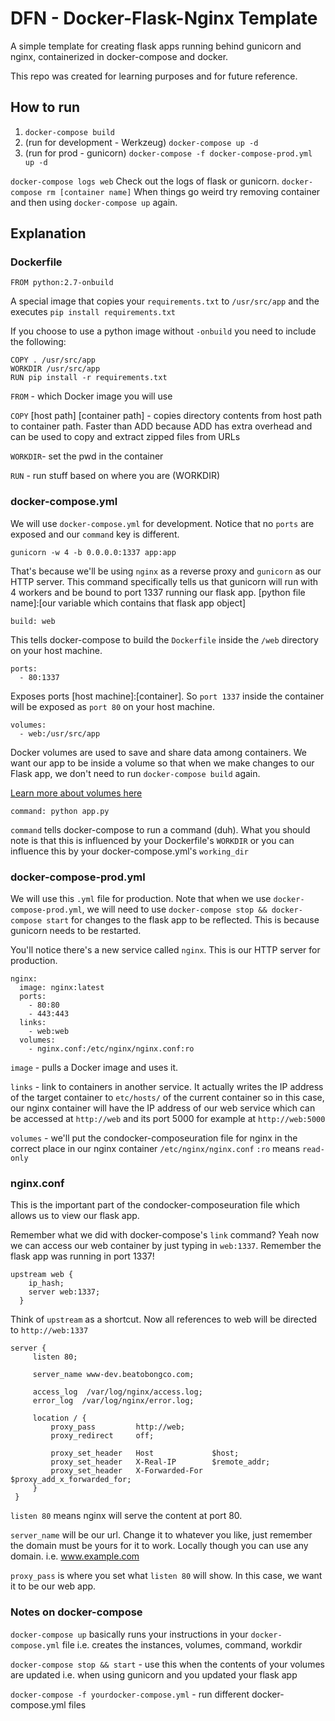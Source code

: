 # DFN - Docker-Flask-Nginx Template

A simple template for creating flask apps running behind gunicorn and nginx,
containerized in docker-compose and docker.

This repo was created for learning purposes and for future reference.

## How to run

1. `docker-compose build`
2. (run for development - Werkzeug) `docker-compose up -d`
3. (run for prod - gunicorn) `docker-compose -f docker-compose-prod.yml up -d`

`docker-compose logs web` Check out the logs of flask or gunicorn.
`docker-compose rm [container name]` When things go weird try removing container and then using `docker-compose up` again.

## Explanation

### Dockerfile

```
FROM python:2.7-onbuild
```

A special image that copies your `requirements.txt` to `/usr/src/app` and the executes
`pip install requirements.txt`

If you choose to use a python image without `-onbuild` you need to include the following:

```
COPY . /usr/src/app
WORKDIR /usr/src/app
RUN pip install -r requirements.txt
```

`FROM` - which Docker image you will use

`COPY` [host path] [container path] - copies directory contents from host path to container path. Faster than ADD because ADD has extra overhead and can be used to copy and extract zipped files from URLs

`WORKDIR`- set the pwd in the container

`RUN` - run stuff based on where you are (WORKDIR)

### docker-compose.yml

We will use `docker-compose.yml` for development. Notice that no `ports` are exposed and our `command` key is different.

```
gunicorn -w 4 -b 0.0.0.0:1337 app:app
```

That's because we'll be using `nginx` as a reverse proxy and `gunicorn` as our HTTP server. This command specifically tells us that gunicorn will run with 4 workers and be bound to port 1337 running our flask app. [python file name]:[our variable which contains that flask app object]

`build: web`

This tells docker-compose to build the `Dockerfile` inside the `/web` directory on your host machine.

```
ports:
  - 80:1337
```

Exposes ports [host machine]:[container]. So `port 1337` inside the container will be exposed as `port 80` on your host machine.

```
volumes:
  - web:/usr/src/app
```

Docker volumes are used to save and share data among containers.
We want our app to be inside a volume so that when we make changes to our Flask app, we don't need to run `docker-compose build` again.

[Learn more about volumes here](https://docs.docker.com/userguide/dockervolumes/)

`command: python app.py`

`command` tells docker-compose to run a command (duh). What you should note is that this is influenced by your Dockerfile's `WORKDIR` or you can influence this by your docker-compose.yml's `working_dir`

### docker-compose-prod.yml

We will use this `.yml` file for production. Note that when we use `docker-compose-prod.yml`, we will need to use `docker-compose stop && docker-compose start` for changes to the flask app to be reflected. This is because gunicorn needs to be restarted.

You'll notice there's a new service called `nginx`. This is our HTTP server for production.

```
nginx:
  image: nginx:latest
  ports:
    - 80:80
    - 443:443
  links:
    - web:web
  volumes:
    - nginx.conf:/etc/nginx/nginx.conf:ro
```

`image` - pulls a Docker image and uses it.

`links` - link to containers in another service. It actually writes the IP address of the target container to `etc/hosts/` of the current container so in this case, our nginx container will have the IP address of our web service which can be accessed at `http://web` and its port 5000 for example at `http://web:5000`

`volumes` - we'll put the condocker-composeuration file for nginx in the correct place in our nginx container `/etc/nginx/nginx.conf` `:ro` means `read-only`

### nginx.conf

This is the important part of the condocker-composeuration file which allows us to view our flask app.

Remember what we did with docker-compose's `link` command? Yeah now we can access our web container by just typing in `web:1337`. Remember the flask app was running in port 1337!


```
upstream web {
    ip_hash;
    server web:1337;
  }
```

Think of `upstream` as a shortcut. Now all references to web will be directed to `http://web:1337`

```
server {
     listen 80;

     server_name www-dev.beatobongco.com;

     access_log  /var/log/nginx/access.log;
     error_log  /var/log/nginx/error.log;

     location / {
         proxy_pass         http://web;
         proxy_redirect     off;

         proxy_set_header   Host             $host;
         proxy_set_header   X-Real-IP        $remote_addr;
         proxy_set_header   X-Forwarded-For  $proxy_add_x_forwarded_for;
     }
 }
```

`listen 80` means nginx will serve the content at port 80.

`server_name` will be our url. Change it to whatever you like, just remember the domain must be yours for it to work. Locally though you can use any domain. i.e. www.example.com

`proxy_pass` is where you set what `listen 80` will show. In this case, we want it to be our web app.


### Notes on docker-compose

`docker-compose up` basically runs your instructions in your `docker-compose.yml` file i.e. creates the instances, volumes, command, workdir

`docker-compose stop && start` - use this when the contents of your volumes are updated i.e. when using gunicorn and you updated your flask app

`docker-compose -f yourdocker-compose.yml` - run different docker-compose.yml files


